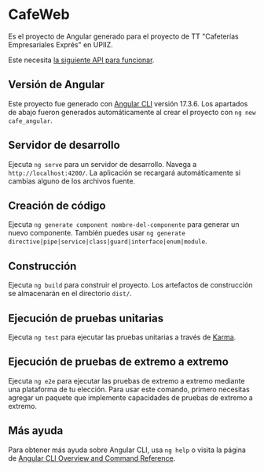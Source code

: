 # CafeWeb

Es el proyecto de Angular generado para el proyecto de TT "Cafeterías Empresariales Exprés" en UPIIZ.

Este necesita [la siguiente API para funcionar](https://github.com/evelyn1d9/API_TT2).

## Versión de Angular

Este proyecto fue generado con [Angular CLI](https://github.com/angular/angular-cli) versión 17.3.6. Los apartados de abajo fueron generados automáticamente al crear el proyecto con `ng new cafe_angular`.

## Servidor de desarrollo

Ejecuta `ng serve` para un servidor de desarrollo. Navega a `http://localhost:4200/`. La aplicación se recargará automáticamente si cambias alguno de los archivos fuente.

## Creación de código

Ejecuta `ng generate component nombre-del-componente` para generar un nuevo componente. También puedes usar `ng generate directive|pipe|service|class|guard|interface|enum|module`.

## Construcción

Ejecuta `ng build` para construir el proyecto. Los artefactos de construcción se almacenarán en el directorio `dist/`.

## Ejecución de pruebas unitarias

Ejecuta `ng test` para ejecutar las pruebas unitarias a través de [Karma](https://karma-runner.github.io).

## Ejecución de pruebas de extremo a extremo

Ejecuta `ng e2e` para ejecutar las pruebas de extremo a extremo mediante una plataforma de tu elección. Para usar este comando, primero necesitas agregar un paquete que implemente capacidades de pruebas de extremo a extremo.

## Más ayuda

Para obtener más ayuda sobre Angular CLI, usa `ng help` o visita la página de [Angular CLI Overview and Command Reference](https://angular.io/cli).